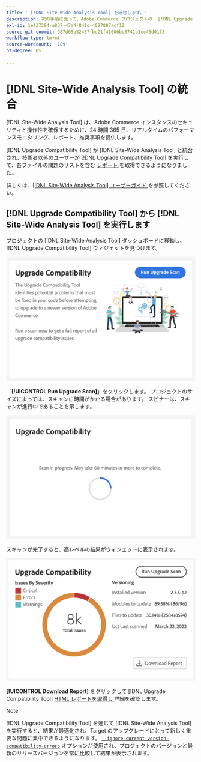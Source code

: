 ```yaml
---
title: ' [!DNL Site-Wide Analysis Tool] を統合します。'
description: 次の手順に従って、Adobe Commerce プロジェクトの  [!DNL Upgrade Compatibility Tool] dashboard から  [!DNL Site-Wide Analysis Tool]  レポートを取得します。
exl-id: 1ef37294-a837-47a4-841c-4027087acf12
source-git-commit: 987d65b52437fbd21f41600bb5741b3cc43d01f3
workflow-type: tm+mt
source-wordcount: '189'
ht-degree: 0%

---
```


# [!DNL Site-Wide Analysis Tool] の統合

[!DNL Site-Wide Analysis Tool] は、Adobe Commerce インスタンスのセキュリティと操作性を確保するために、24 時間 365 日、リアルタイムのパフォーマンスモニタリング、レポート、推奨事項を提供します。

[!DNL Upgrade Compatibility Tool] が [!DNL Site-Wide Analysis Tool] と統合され、技術者以外のユーザーが [!DNL Upgrade Compatibility Tool] を実行して、各ファイルの問題のリストを含む [ レポート ](../upgrade-compatibility-tool/reports.md) を取得できるようになりました。

詳しくは、[[!DNL Site-Wide Analysis Tool]  ユーザーガイド ](https://experienceleague.adobe.com/ja/docs/commerce-operations/tools/site-wide-analysis-tool/access) を参照してください。

## [!DNL Upgrade Compatibility Tool] から [!DNL Site-Wide Analysis Tool] を実行します

プロジェクトの [!DNL Site-Wide Analysis Tool] ダッシュボードに移動し、[!DNL Upgrade Compatibility Tool] ウィジェットを見つけます。

![UCT SWAT ウィジェット – 初期 ](../../assets/upgrade-guide/uct-swat-initial.png)

「**[!UICONTROL Run Upgrade Scan]**」をクリックします。 プロジェクトのサイズによっては、スキャンに時間がかかる場合があります。 スピナーは、スキャンが進行中であることを示します。

![UCT SWAT ウィジェット – 処理中 ](../../assets/upgrade-guide/uct-swat-progress.png)

スキャンが完了すると、高レベルの結果がウィジェットに表示されます。

![UCT SWAT ウィジェット – 結果 ](../../assets/upgrade-guide/uct-swat-results.png)

**[!UICONTROL Download Report]** をクリックして [!DNL Upgrade Compatibility Tool] [HTML レポートを取得し ](../upgrade-compatibility-tool/reports.md#html-report) 詳細を確認します。


>[!NOTE]
>
> [!DNL Upgrade Compatibility Tool] を通じて [!DNL Site-Wide Analysis Tool] を実行すると、結果が最適化され、Target のアップグレードにとって新しく重要な問題に集中できるようになります。 [`--ignore-current-version-compatibility-errors`](run.md#optimize-your-results) オプションが使用され、プロジェクトのバージョンと最新のリリースバージョンを常に比較して結果が表示されます。
